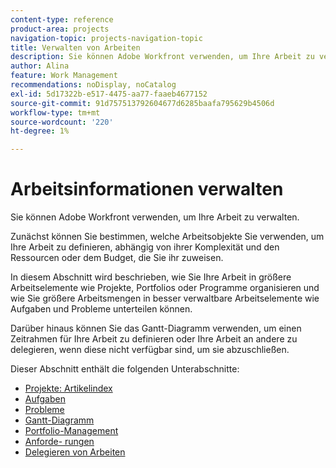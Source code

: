 ```yaml
---
content-type: reference
product-area: projects
navigation-topic: projects-navigation-topic
title: Verwalten von Arbeiten
description: Sie können Adobe Workfront verwenden, um Ihre Arbeit zu verwalten. Zunächst können Sie bestimmen, welche Arbeitsobjekte Sie verwenden, um Ihre Arbeit zu definieren, abhängig von ihrer Komplexität und den Ressourcen oder dem Budget, die Sie ihr zuweisen. In diesem Abschnitt wird beschrieben, wie Sie Ihre Arbeit in größere Arbeitselemente wie Projekte, Portfolios oder Programme organisieren und wie Sie größere Arbeitsmengen in besser verwaltbare Arbeitselemente wie Aufgaben und Probleme unterteilen können. Darüber hinaus können Sie das Gantt-Diagramm verwenden, um einen Zeitrahmen für Ihre Arbeit zu definieren oder Ihre Arbeit an andere zu delegieren, wenn diese nicht verfügbar sind, um sie abzuschließen.
author: Alina
feature: Work Management
recommendations: noDisplay, noCatalog
exl-id: 5d17322b-e517-4475-aa77-faaeb4677152
source-git-commit: 91d757513792604677d6285baafa795629b4506d
workflow-type: tm+mt
source-wordcount: '220'
ht-degree: 1%

---
```


# Arbeitsinformationen verwalten

Sie können Adobe Workfront verwenden, um Ihre Arbeit zu verwalten.

Zunächst können Sie bestimmen, welche Arbeitsobjekte Sie verwenden, um Ihre Arbeit zu definieren, abhängig von ihrer Komplexität und den Ressourcen oder dem Budget, die Sie ihr zuweisen.

In diesem Abschnitt wird beschrieben, wie Sie Ihre Arbeit in größere Arbeitselemente wie Projekte, Portfolios oder Programme organisieren und wie Sie größere Arbeitsmengen in besser verwaltbare Arbeitselemente wie Aufgaben und Probleme unterteilen können.

Darüber hinaus können Sie das Gantt-Diagramm verwenden, um einen Zeitrahmen für Ihre Arbeit zu definieren oder Ihre Arbeit an andere zu delegieren, wenn diese nicht verfügbar sind, um sie abzuschließen.

Dieser Abschnitt enthält die folgenden Unterabschnitte:

* [Projekte: Artikelindex](../manage-work/projects/projects-overview.md)
* [Aufgaben](../manage-work/tasks/tasks-overview.md)
* [Probleme](../manage-work/issues/issues-overview.md)
* [Gantt-Diagramm](../manage-work/gantt-chart/the-gantt-chart.md)
* [Portfolio-Management](../manage-work/portfolios/portfolio-management-overview.md)
* [Anforde- rungen](../manage-work/requests/requests-overview.md)
* [Delegieren von Arbeiten](../manage-work/delegate-work/delegate-work.md)
